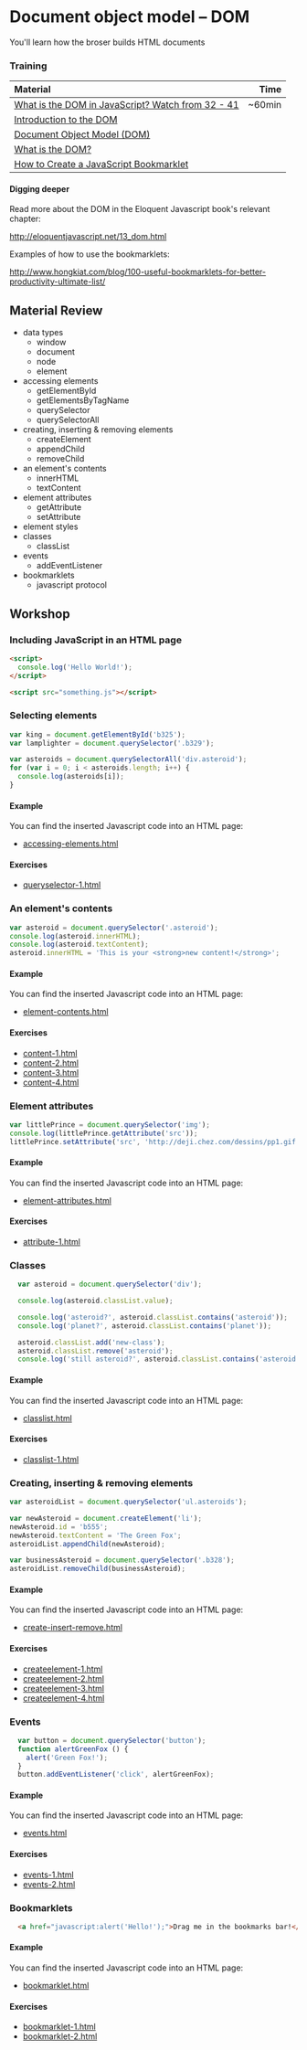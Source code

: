 # Document object model – DOM

You'll learn how the broser builds HTML documents

### Training

| Material | Time |
|:---------|-----:|
| [What is the DOM in JavaScript? Watch from 32 - 41](https://www.youtube.com/watch?v=H63dVFDuJDM&index=32&list=PL4cUxeGkcC9i9Ae2D9Ee1RvylH38dKuET) | ~60min |
| [Introduction to the DOM](https://developer.mozilla.org/en-US/docs/Web/API/Document_Object_Model/Introduction) |
| [Document Object Model (DOM)](https://developer.mozilla.org/en-US/docs/Web/API/Document_Object_Model) |
| [What is the DOM?](https://css-tricks.com/dom/) |
| [How to Create a JavaScript Bookmarklet](http://www.dev-hq.net/posts/1--create-javascript-bookmarklet) |

#### Digging deeper

Read more about the DOM in the Eloquent Javascript book's relevant chapter:

http://eloquentjavascript.net/13_dom.html

Examples of how to use the bookmarklets:

http://www.hongkiat.com/blog/100-useful-bookmarklets-for-better-productivity-ultimate-list/

## Material Review
- data types
  - window
  - document
  - node
  - element
- accessing elements
  - getElementById
  - getElementsByTagName
  - querySelector
  - querySelectorAll
- creating, inserting & removing elements
  - createElement
  - appendChild
  - removeChild
- an element's contents
  - innerHTML
  - textContent
- element attributes
  - getAttribute
  - setAttribute
- element styles
- classes
  - classList
- events
  - addEventListener
- bookmarklets
  - javascript protocol


## Workshop

### Including JavaScript in an HTML page
```HTML
<script>
  console.log('Hello World!');
</script>

<script src="something.js"></script>
```

### Selecting elements
```javascript
var king = document.getElementById('b325');
var lamplighter = document.querySelector('.b329');

var asteroids = document.querySelectorAll('div.asteroid');
for (var i = 0; i < asteroids.length; i++) {
  console.log(asteroids[i]);
}
```

#### Example
You can find the inserted Javascript code into an HTML page:
- [accessing-elements.html](examples/accessing-elements.html)

#### Exercises
- [queryselector-1.html](workshop/queryselector-1.html)

### An element's contents
```javascript
var asteroid = document.querySelector('.asteroid');
console.log(asteroid.innerHTML);
console.log(asteroid.textContent);
asteroid.innerHTML = 'This is your <strong>new content!</strong>';
```

#### Example
You can find the inserted Javascript code into an HTML page:
- [element-contents.html](examples/element-contents.html)

#### Exercises
- [content-1.html](workshop/content-1.html)
- [content-2.html](workshop/content-2.html)
- [content-3.html](workshop/content-3.html)
- [content-4.html](workshop/content-4.html)

### Element attributes
```javascript
var littlePrince = document.querySelector('img');
console.log(littlePrince.getAttribute('src'));
littlePrince.setAttribute('src', 'http://deji.chez.com/dessins/pp1.gif');
```

#### Example
You can find the inserted Javascript code into an HTML page:
- [element-attributes.html](examples/element-attributes.html)

#### Exercises
- [attribute-1.html](workshop/attribute-1.html)

### Classes
```javascript
  var asteroid = document.querySelector('div');

  console.log(asteroid.classList.value);

  console.log('asteroid?', asteroid.classList.contains('asteroid'));
  console.log('planet?', asteroid.classList.contains('planet'));

  asteroid.classList.add('new-class');
  asteroid.classList.remove('asteroid');
  console.log('still asteroid?', asteroid.classList.contains('asteroid'));
```

#### Example
You can find the inserted Javascript code into an HTML page:
- [classlist.html](examples/classlist.html)

#### Exercises
- [classlist-1.html](workshop/classlist-1.html)

### Creating, inserting & removing elements
```javascript
var asteroidList = document.querySelector('ul.asteroids');

var newAsteroid = document.createElement('li');
newAsteroid.id = 'b555';
newAsteroid.textContent = 'The Green Fox';
asteroidList.appendChild(newAsteroid);

var businessAsteroid = document.querySelector('.b328');
asteroidList.removeChild(businessAsteroid);
```

#### Example
You can find the inserted Javascript code into an HTML page:
- [create-insert-remove.html](examples/create-insert-remove.html)

#### Exercises
- [createelement-1.html](workshop/createelement-1.html)
- [createelement-2.html](workshop/createelement-2.html)
- [createelement-3.html](workshop/createelement-3.html)
- [createelement-4.html](workshop/createelement-4.html)

### Events
```javascript
  var button = document.querySelector('button');
  function alertGreenFox () {
    alert('Green Fox!');
  }
  button.addEventListener('click', alertGreenFox);
```

#### Example
You can find the inserted Javascript code into an HTML page:
- [events.html](examples/create-insert-remove.html)

#### Exercises
- [events-1.html](workshop/events-1.html)
- [events-2.html](workshop/events-2.html)

### Bookmarklets
```HTML
  <a href="javascript:alert('Hello!');">Drag me in the bookmarks bar!</a>
```

#### Example
You can find the inserted Javascript code into an HTML page:
- [bookmarklet.html](examples/bookmarklet.html)

#### Exercises
- [bookmarklet-1.html](workshop/bookmarklet-1.html)
- [bookmarklet-2.html](workshop/bookmarklet-2.html)
